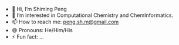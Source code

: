 - 👋 Hi, I’m Shiming Peng
- 👀 I’m interested in Computational Chemistry and ChemInformatics.
- 📫 How to reach me: peng.sh.m@gmail.com
- 😄 Pronouns: He/Him/His
- ⚡ Fun fact: ...

<!---
pengshm/pengshm is a ✨ special ✨ repository because its `README.md` (this file) appears on your GitHub profile.
You can click the Preview link to take a look at your changes.
--->
